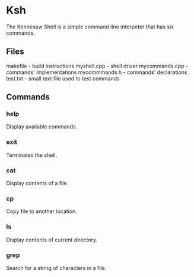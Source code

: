 # Ksh
The Kennesaw Shell is a simple command line interpeter that has six commands.
## Files
makefile - build instructions
myshell.cpp - shell driver
mycommands.cpp - commands' implementations
mycommmands.h - commands' declarations
test.txt - small text file used to test commands
## Commands
### help
Display available commands.
### exit
Terminates the shell.
### cat
Display contents of a file.
### cp
Copy file to another location.
### ls
Display contents of current directory.
### grep
Search for a string of characters in a file.
